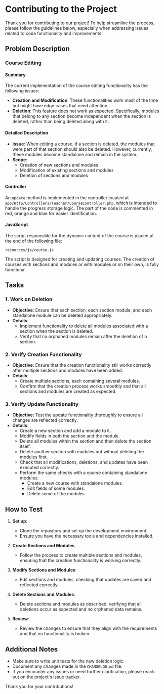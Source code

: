 # Contributing to the Project

Thank you for contributing to our project! To help streamline the process, please follow the guidelines below, especially when addressing issues related to code functionality and improvements.

## Problem Description

### Course Editing

#### Summary

The current implementation of the course editing functionality has the following issues:

- **Creation and Modification**: These functionalities work most of the time but might have edge cases that need attention.
- **Deletion**: This feature does not work as expected. Specifically, modules that belong to any section become independent when the section is deleted, rather than being deleted along with it.

#### Detailed Description

- **Issue**: When editing a course, if a section is deleted, the modules that were part of that section should also be deleted. However, currently, these modules become standalone and remain in the system.
- **Scope**:
  - Creation of new sections and modules
  - Modification of existing sections and modules
  - Deletion of sections and modules

#### Controller

An `update` method is implemented in the controller located at `app/Http/Controllers/Teacher/CourseController.php`, which is intended to handle the progress storage logic.
The part of the code is commented in red, orange and blue for easier identification.

#### JavaScript

The script responsible for the dynamic content of the course is placed at the end of the following file:

`resources/js/course.js`

The script is designed for creating and updating courses. The creation of courses with sections and modules or with modules or on their own, is fully functional.

## Tasks

### 1. Work on Deletion

- **Objective**: Ensure that each section, each section module, and each standalone module can be deleted appropriately.
- **Details**:
  - Implement functionality to delete all modules associated with a section when the section is deleted.
  - Verify that no orphaned modules remain after the deletion of a section.

### 2. Verify Creation Functionality

- **Objective**: Ensure that the creation functionality still works correctly after multiple sections and modules have been added.
- **Details**:
  - Create multiple sections, each containing several modules.
  - Confirm that the creation process works smoothly and that all sections and modules are created as expected.

### 3. Verify Update Functionality

- **Objective**: Test the update functionality thoroughly to ensure all changes are reflected correctly.
- **Details**:
  - Create a new section and add a module to it.
  - Modify fields in both the section and the module.
  - Delete all modules within the section and then delete the section itself.
  - Delete another section with modules but without deleting the modules first.
  - Check that all modifications, deletions, and updates have been executed correctly.
  - Perform the same checks with a course containing standalone modules:
    - Create a new course with standalone modules.
    - Edit fields of some modules.
    - Delete some of the modules.

## How to Test

1. **Set up**:
   - Clone the repository and set up the development environment.
   - Ensure you have the necessary tools and dependencies installed.

2. **Create Sections and Modules**:
   - Follow the process to create multiple sections and modules, ensuring that the creation functionality is working correctly.

3. **Modify Sections and Modules**:
   - Edit sections and modules, checking that updates are saved and reflected correctly.

4. **Delete Sections and Modules**:
   - Delete sections and modules as described, verifying that all deletions occur as expected and no orphaned data remains.

5. **Review**:
   - Review the changes to ensure that they align with the requirements and that no functionality is broken.

## Additional Notes

- Make sure to write unit tests for the new deletion logic.
- Document any changes made in the `CHANGELOG.md` file.
- If you encounter any issues or need further clarification, please reach out on the project's issue tracker.

Thank you for your contributions!

